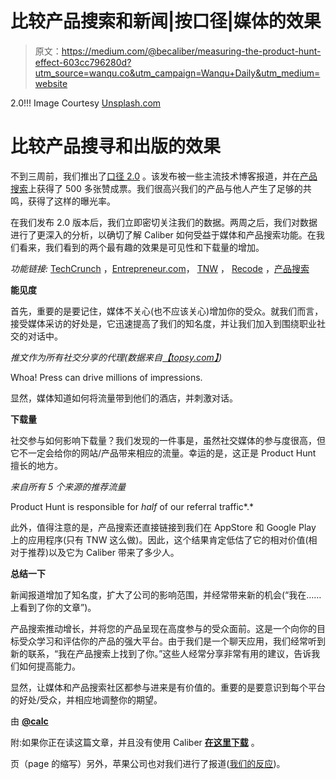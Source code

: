 # 比较产品搜索和新闻|按口径|媒体的效果

> 原文：<https://medium.com/@becaliber/measuring-the-product-hunt-effect-603cc796280d?utm_source=wanqu.co&utm_campaign=Wanqu+Daily&utm_medium=website>



2.0!!! Image Courtesy [Unsplash.com](http://unsplash.com/)



# 比较产品搜寻和出版的效果

不到三周前，我们推出了[口径 2.0](/@becaliber/swiping-left-on-swipes-e8b79736ee16) 。该发布被一些主流技术博客报道，并在[产品搜索](http://producthunt.com)上获得了 500 多张赞成票。我们很高兴我们的产品与他人产生了足够的共鸣，获得了这样的曝光率。

在我们发布 2.0 版本后，我们立即密切关注我们的数据。两周之后，我们对数据进行了更深入的分析，以确切了解 Caliber 如何受益于媒体和产品搜索功能。在我们看来，我们看到的两个最有趣的效果是可见性和下载量的增加。

*功能链接:* [TechCrunch](http://techcrunch.com/2015/03/26/caliber-debuts-a-messaging-app-designed-for-business-professionals/) ，[Entrepreneur.com](http://www.entrepreneur.com/article/244364)， [TNW](http://thenextweb.com/apps/2015/03/26/caliber-for-ios-and-android-is-the-business-messaging-app-you-wish-linkedin-would-be/) ， [Recode](http://recode.net/2015/03/30/linkedin-doesnt-have-a-chat-app-so-caliber-built-one-for-them/) ，[产品搜索](http://www.producthunt.com/posts/caliber-2-0)

**能见度**

首先，重要的是要记住，媒体不关心(也不应该关心)增加你的受众。就我们而言，接受媒体采访的好处是，它迅速提高了我们的知名度，并让我们加入到围绕职业社交的对话中。

*推文作为所有社交分享的代理(数据来自*[*【topsy.com】*](http://topsy.com)*)*



Whoa! Press can drive millions of impressions.



显然，媒体知道如何将流量带到他们的酒店，并刺激对话。

**下载量**

社交参与如何影响下载量？我们发现的一件事是，虽然社交媒体的参与度很高，但它不一定会给你的网站/产品带来相应的流量。幸运的是，这正是 Product Hunt 擅长的地方。

*来自所有 5 个来源的推荐流量*



Product Hunt is responsible for *half* of our referral traffic*.*



此外，值得注意的是，产品搜索还直接链接到我们在 AppStore 和 Google Play 上的应用程序(只有 TNW 这么做)。因此，这个结果肯定低估了它的相对价值(相对于推荐)以及它为 Caliber 带来了多少人。

**总结一下**

新闻报道增加了知名度，扩大了公司的影响范围，并经常带来新的机会(“我在……上看到了你的文章”)。

产品搜索推动增长，并将您的产品呈现在高度参与的受众面前。这是一个向你的目标受众学习和评估你的产品的强大平台。由于我们是一个聊天应用，我们经常听到新的联系，“我在产品搜索上找到了你。”这些人经常分享非常有用的建议，告诉我们如何提高能力。

显然，让媒体和产品搜索社区都参与进来是有价值的。重要的是要意识到每个平台的好处/受众，并相应地调整你的期望。

由 [**@calc**](http://twitter.com/calc)

附:如果你正在读这篇文章，并且没有使用 Caliber [**在这里下载**](/@becaliber/measuring-the-product-hunt-effect-603cc796280d?ref=medium) 。

页（page 的缩写）另外，苹果公司也对我们进行了报道([我们的反应](http://giphy.com/gifs/santa-christmas-z3Rk0bi630xFu))。